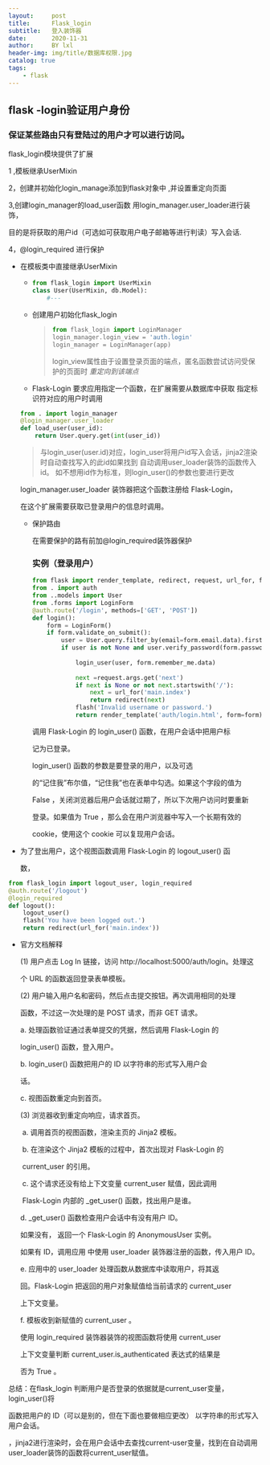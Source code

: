```yaml
---
layout:     post
title:      Flask_login
subtitle:   登入装饰器
date:       2020-11-31
author:     BY lxl
header-img: img/title/数据库权限.jpg
catalog: true
tags:
    - flask
---
```


## flask -login验证用户身份

### 保证某些路由只有登陆过的用户才可以进行访问。

flask_login模块提供了扩展

1 ,模板继承UserMixin

 2，创建并初始化login_manage添加到flask对象中 ,并设置重定向页面

 3,创建login_manager的load_user函数 用login_manager.user_loader进行装饰，

目的是将获取的用户id（可选如可获取用户电子邮箱等进行判读）写入会话.

4，@login_required 进行保护

- 在模板类中直接继承UserMixin

  - ```python
    from flask_login import UserMixin 
    class User(UserMixin, db.Model):
        #---
    ```

  - 创建用户初始化flask_login

    >```python
    >from flask_login import LoginManager 
    >login_manager.login_view = 'auth.login'
    >login_manager = LoginManager(app)
    >```
    >
    >login_view属性由于设置登录页面的端点，匿名函数尝试访问受保护的页面时 <em>重定向到该端点</em>

  

  - Flask-Login 要求应用指定一个函数，在扩展需要从数据库中获取 指定标识符对应的用户时调用

  ```python
  from . import login_manager
  @login_manager.user_loader 
  def load_user(user_id):
      return User.query.get(int(user_id))
  ```

  > 与login_user(user.id)对应，login_user将用户id写入会话，jinja2渲染时自动查找写入的此id如果找到 自动调用user_loader装饰的函数传入id。
  > 如不想用id作为标准，则login_user()的参数也要进行更改

  login_manager.user_loader 装饰器把这个函数注册给 Flask-Login， 

  在这个扩展需要获取已登录用户的信息时调用。

  - 保护路由

    在需要保护的路有前加@login_required装饰器保护

    ###  实例（登录用户）

    ```python
    from flask import render_template, redirect, request, url_for, flash from flask_login import login_user 
    from . import auth 
    from ..models import User
    from .forms import LoginForm
    @auth.route('/login', methods=['GET', 'POST']) 
    def login():
        form = LoginForm() 
        if form.validate_on_submit(): 
            user = User.query.filter_by(email=form.email.data).first()
            if user is not None and user.verify_password(form.password.data): 
                
                login_user(user, form.remember_me.data)
                
                next =request.args.get('next') 
                if next is None or not next.startswith('/'): 
                    next = url_for('main.index')
                    return redirect(next) 
                flash('Invalid username or password.') 
                return render_template('auth/login.html', form=form)
    ```

    调用 Flask-Login 的 login_user() 函数，在用户会话中把用户标 

    记为已登录。

    login_user() 函数的参数是要登录的用户，以及可选 

    的“记住我”布尔值，“记住我”也在表单中勾选。如果这个字段的值为 

    False ，关闭浏览器后用户会话就过期了，所以下次用户访问时要重新 

    登录。如果值为 True ，那么会在用户浏览器中写入一个长期有效的 

    cookie，使用这个 cookie 可以复现用户会话。

- 为了登出用户，这个视图函数调用 Flask-Login 的 logout_user() 函 

  数，

```python
from flask_login import logout_user, login_required 
@auth.route('/logout') 
@login_required 
def logout():
    logout_user() 
    flash('You have been logged out.') 
    return redirect(url_for('main.index'))
```

- 官方文档解释

  (1) 用户点击 Log In 链接，访问 http://localhost:5000/auth/login。处理这 

  个 URL 的函数返回登录表单模板。 

  (2) 用户输入用户名和密码，然后点击提交按钮。再次调用相同的处理 

  函数，不过这一次处理的是 POST 请求，而非 GET 请求。 

  a. 处理函数验证通过表单提交的凭据，然后调用 Flask-Login 的 

  login_user() 函数，登入用户。 

  b.<a color = 'red'> login_user() 函数把用户的 ID 以字符串的形式写入用户会 

  话。</a>

  c. 视图函数重定向到首页。 

  (3) 浏览器收到重定向响应，请求首页。 

  ​	a. 调用首页的视图函数，渲染主页的 Jinja2 模板。 

  ​	b. 在渲染这个 Jinja2 模板的过程中，首次出现对 Flask-Login 的 

  ​	current_user 的引用。 

  ​	c. 这个请求还没有给上下文变量 current_user 赋值，因此调用 

  ​	Flask-Login 内部的 _get_user() 函数，找出用户是谁。 

  d. _get_user() 函数检查用户会话中有没有用户 ID。

  如果没有， 返回一个 Flask-Login 的 AnonymousUser 实例。

  如果有 ID，调用应用<a color='red'> 中使用 user_loader 装饰器注册的函数，传入用户 ID。</a>

  e. 应用中的 user_loader 处理函数从数据库中读取用户，将其返 

  回。Flask-Login 把返回的用户对象赋值给当前请求的 current_user 

  上下文变量。 

  f. 模板收到新赋值的 current_user 。 

  使用 login_required 装饰器装饰的视图函数将使用 current_user 

  上下文变量判断 current_user.is_authenticated 表达式的结果是 

  否为 True 。

总结：在flask_login 判断用户是否登录的依据就是current_user变量，login_user()将

函数把用户的 ID（可以是别的，但在下面也要做相应更改） 以字符串的形式写入用户会话。

，jinja2进行渲染时，会在用户会话中去查找current-user变量，找到在自动调用user_loader装饰的函数将current_user赋值。